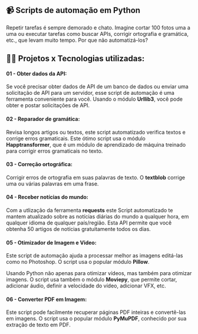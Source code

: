 ## :video_camera: Scripts de automação em Python

Repetir tarefas é sempre demorado e chato. Imagine cortar 100 fotos uma a uma ou executar tarefas como buscar APIs, corrigir ortografia e gramática, etc.,
que levam muito tempo. Por que não automatizá-los? 

## :man_technologist: Projetos x Tecnologias utilizadas:

#### 01 - Obter dados da API:
 Se você precisar obter dados de API de um banco de dados ou enviar uma solicitação de API para um servidor,
 esse script de automação é uma ferramenta conveniente para você. Usando o módulo **Urllib3**, você pode obter e postar solicitações de API.
 
#### 02 - Reparador de gramática:

Revisa longos artigos ou textos, este script automatizado verifica textos e corrige erros gramaticais.
Este ótimo script usa o módulo **Happtransformer**, que é um módulo de aprendizado de máquina treinado para corrigir erros gramaticais no texto.

#### 03 - Correção ortográfica:

Corrigir erros de ortografia em suas palavras de texto. O **textblob** corrige uma ou várias palavras em uma frase.

#### 04 - Receber notícias do mundo:

Com a utlização da ferramenta **requests** este Script automatizado te mantem atualizado sobre as notícias diárias do mundo a qualquer hora, em qualquer idioma de qualquer país/região.
Esta API permite que você obtenha 50 artigos de notícias gratuitamente todos os dias.

#### 05 - Otimizador de Imagem e Video:

Este script de automação ajuda a processar melhor as imagens editá-las como no Photoshop.
O script usa o popular módulo **Pillow**.

Usando Python não apenas para otimizar vídeos, mas também para otimizar imagens. O script usa também o módulo **Moviepy**, que permite cortar, adicionar áudio, definir a velocidade do vídeo, adicionar VFX, etc.

#### 06 - Converter PDF em Imagem:

Este script pode facilmente recuperar páginas PDF inteiras e convertê-las em imagens.
O script usa o popular módulo **PyMuPDF**, conhecido por sua extração de texto em PDF.
